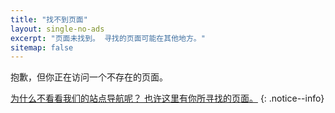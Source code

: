```yaml
---
title: "找不到页面"
layout: single-no-ads
excerpt: "页面未找到。 寻找的页面可能在其他地方。"
sitemap: false
---
```


抱歉，但你正在访问一个不存在的页面。

[为什么不看看我们的站点导航呢？ 也许这里有你所寻找的页面。](/site-navigation)
{: .notice--info}
